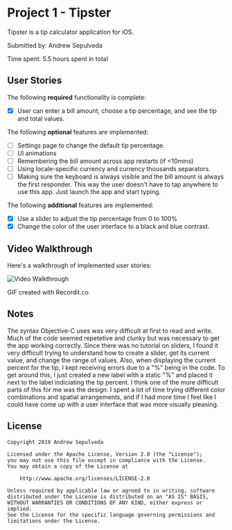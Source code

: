 # Project 1 - Tipster

Tipster is a tip calculator application for iOS.

Submitted by: Andrew Sepulveda

Time spent: 5.5 hours spent in total

## User Stories

The following **required** functionality is complete:

* [X] User can enter a bill amount, choose a tip percentage, and see the tip and total values.

The following **optional** features are implemented:

* [ ] Settings page to change the default tip percentage.
* [ ] UI animations
* [ ] Remembering the bill amount across app restarts (if <10mins)
* [ ] Using locale-specific currency and currency thousands separators.
* [ ] Making sure the keyboard is always visible and the bill amount is always the first responder. This way the user doesn't have to tap anywhere to use this app. Just launch the app and start typing.

The following **additional** features are implemented:

- [X] Use a slider to adjust the tip percentage from 0 to 100%
- [X] Change the color of the user interface to a black and blue contrast. 

## Video Walkthrough

Here's a walkthrough of implemented user stories:

<img src='http://g.recordit.co/txK4LQ2tvG.gif' title='Video Walkthrough' width='' alt='Video Walkthrough' />

GIF created with Recordit.co

## Notes

The syntax Objective-C uses was very difficult at first to read and write. Much of the code seemed repetetive and clunky but was necessary to get the app working correctly. Since there was no tutorial on sliders, I found it very difficult trying to understand how to create a slider, get its current value, and change the range of values. Also, when displaying the current percent for the tip, I kept receiving errors due to a "%" being in the code. To get around this, I just created a new label with a static "%" and placed it next to the label indiciating the tip percent. I think one of the more difficult parts of this for me was the design. I spent a lot of time trying different color combinations and spatial arrangements, and if I had more time I feel like I could have come up with a user interface that was more visually pleasing. 


## License

    Copyright 2019 Andrew Sepulveda

    Licensed under the Apache License, Version 2.0 (the "License");
    you may not use this file except in compliance with the License.
    You may obtain a copy of the License at

        http://www.apache.org/licenses/LICENSE-2.0

    Unless required by applicable law or agreed to in writing, software
    distributed under the License is distributed on an "AS IS" BASIS,
    WITHOUT WARRANTIES OR CONDITIONS OF ANY KIND, either express or implied.
    See the License for the specific language governing permissions and
    limitations under the License.
